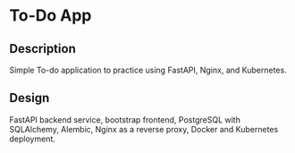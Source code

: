 # To-Do App

## Description

Simple To-do application to practice using FastAPI, Nginx, and Kubernetes.

## Design

FastAPI backend service, bootstrap frontend, PostgreSQL with SQLAlchemy, Alembic, Nginx as a reverse proxy, Docker and Kubernetes deployment.
